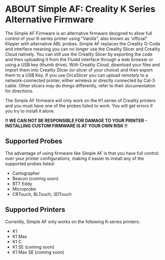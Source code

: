 # ABOUT Simple AF: Creality K Series Alternative Firmware
The Simple AF Firmware is an alternative firmware designed to allow full control of your K-series printer using "Vanilla", also known as 'official" Klipper with alternative ABL probes. Simple AF replaces the Creality G-Code and interface meaning you can no longer use the Creality Slicer and Creality Cloud natively. You can still use the Creality Slicer by exporting the code and then uploading it from the Fluidd interface through a web browser or using a USB key (thumb drive). With Creality Cloud, download your files and import them into Creality Slicer (or slicer of your choice) and then export them to a USB Key.  If you use OrcaSlicer you can upload remotely to a network-connected printer, either wireless or directly connected by Cat-5 cable. Other slicers may do things differently, refer to their documentation for directions.

The Simple AF firmware will only work on the K1 series of Creality printers and you must have one of the probes listed to work. You will get errors if you try to install it alone.

<b> !! WE CAN NOT BE RESPONSIBLE FOR DAMAGE TO YOUR PRINTER - INSTALLING CUSTOM FIRMWARE IS AT YOUR OWN RISK !!</b>

## Supported Probes
The advantage of using firmware like Simple AF is that you have full control over your printer configurations, making it easier to install any of the supported probes listed:
<uL>
  <li>Cartographer</li>
  <li>Beacon (coming soon)</li>
  <li>BTT Eddy</li>
  <li>Microprobe</li>
  <li>CRTouch, BLTouch, 3DTouch</li>
</uL>

## Supported Printers
Currently, Simple AF only works on the following K-series printers:
<ul>
  <li>K1</li>
  <li>K1 Max</li>
  <li>K1 C</li>
  <li>K1 SE (coming soon)</li>
  <li>K1 Max SE (coming soon)</li>
</ul>

